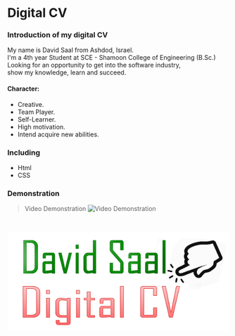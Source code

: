 # Digital CV

### Introduction of my digital CV
My name is David Saal from Ashdod, Israel.<br>
I'm a 4th year Student at SCE - Shamoon College of Engineering (B.Sc.)<br>
Looking for an opportunity to get into the software industry,<br>
show my knowledge, learn and succeed.

#### Character:
* Creative.
* Team Player.
* Self-Learner.
* High motivation.
* Intend acquire new abilities.

### Including
* Html
* CSS

### Demonstration
 > Video Demonstration
![Video Demonstration](images/Demonstration.gif)

<br><p align="center"><a href="https://DavidSaal.com"><img src="images/Click.png"></a></p>
